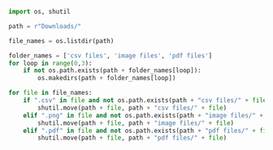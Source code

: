 ```python
import os, shutil
```


```python
path = r"Downloads/"
```


```python
file_names = os.listdir(path)
```


```python
folder_names = ['csv files', 'image files', 'pdf files']
for loop in range(0,3):
    if not os.path.exists(path + folder_names[loop]):
        os.makedirs(path + folder_names[loop])
```


```python
for file in file_names:
    if ".csv" in file and not os.path.exists(path + "csv files/" + file):
        shutil.move(path + file, path + "csv files/" + file)
    elif ".png" in file and not os.path.exists(path + "image files/" + file):
        shutil.move(path + file, path + "image files/" + file)
    elif ".pdf" in file and not os.path.exists(path + "pdf files/" + file):
        shutil.move(path + file, path + "pdf files/" + file)
```


```python

```


```python

```


```python

```


```python

```


```python

```


```python

```


```python

```


```python

```


```python

```


```python

```


```python

```


```python

```

